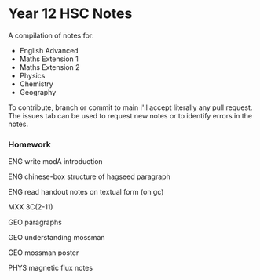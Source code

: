 # Year 12 HSC Notes
A compilation of notes for:
- English Advanced
- Maths Extension 1
- Maths Extension 2
- Physics
- Chemistry
- Geography

To contribute, branch or commit to main I'll accept literally any pull request.
The issues tab can be used to request new notes or to identify errors in the notes.


### Homework

ENG write modA introduction

ENG chinese-box structure of hagseed paragraph

ENG read handout notes on textual form (on gc)

MXX 3C(2-11)

GEO paragraphs

GEO understanding mossman

GEO mossman poster

PHYS magnetic flux notes
